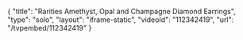 {
    "title": "Rarities Amethyst, Opal and Champagne Diamond Earrings",
    "type": "solo",
    "layout": "iframe-static",
    "videoId": "112342419",
    "url": "\/tvpembed\/112342419"
}